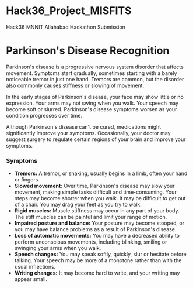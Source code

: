 # Hack36_Project_MISFITS
Hack36 MNNIT Allahabad Hackathon Submission
# Parkinson's Disease Recognition
Parkinson's disease is a progressive nervous system disorder that affects movement. Symptoms start gradually, sometimes starting with a barely noticeable tremor in just one hand. Tremors are common, but the disorder also commonly causes stiffness or slowing of movement.

In the early stages of Parkinson's disease, your face may show little or no expression. Your arms may not swing when you walk. Your speech may become soft or slurred. Parkinson's disease symptoms worsen as your condition progresses over time.

Although Parkinson's disease can't be cured, medications might significantly improve your symptoms. Occasionally, your doctor may suggest surgery to regulate certain regions of your brain and improve your symptoms.

### Symptoms

* **Tremors:** A tremor, or shaking, usually begins in a limb, often your hand or fingers. 
* **Slowed movement:** Over time, Parkinson's disease may slow your movement, making simple tasks difficult and time-consuming. Your steps may become shorter when you walk. It may be difficult to get out of a chair. You may drag your feet as you try to walk.
* **Rigid muscles:** Muscle stiffness may occur in any part of your body. The stiff muscles can be painful and limit your range of motion.
* **Impaired posture and balance:** Your posture may become stooped, or you may have balance problems as a result of Parkinson's disease.
* **Loss of automatic movements:** You may have a decreased ability to perform unconscious movements, including blinking, smiling or swinging your arms when you walk.
* **Speech changes:** You may speak softly, quickly, slur or hesitate before talking. Your speech may be more of a monotone rather than with the usual inflections.
* **Writing changes:** It may become hard to write, and your writing may appear small.
